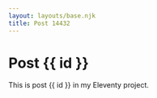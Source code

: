 ```yaml
---
layout: layouts/base.njk
title: Post 14432
---
```


# Post {{ id }}

This is post {{ id }} in my Eleventy project.
